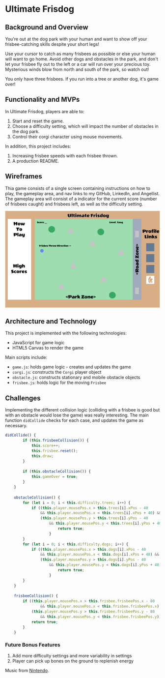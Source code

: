 # Ultimate Frisdog

## Background and Overview
You're out at the dog park with your human and want to show off your frisbee-catching skills despite your short legs!

Use your cursor to catch as many frisbees as possible or else your human will want to go home. Avoid other dogs and obstacles in the park, and don't let your frisbee fly out to the left or a car will run over your precious toy. Mysterious winds blow from north and south of the park, so watch out!

You only have three frisbees. If you run into a tree or another dog, it's game over!

## Functionality and MVPs

In Ultimate Frisdog, players are able to:
1. Start and reset the game.
2. Choose a difficulty setting, which will impact the number of obstacles in the dog park.
3. Control their corgi character using mouse movements.

In addition, this project includes:
1. Increasing frisbee speeds with each frisbee thrown.
2. A production README.

## Wireframes

Thia game consists of a single screen containing instructions on how to
play, the gameplay area, and nav links to my GitHub, LinkedIn, and Angellist. 
The gameplay area will consist of a indicator for the current score (number of 
frisbees caught) and frisbees left, as well as the difficulty setting.

![alt_text](src/assets/images/wireframe.png "wireframes")

## Architecture and Technology
This project is implemented with the following technologies:
- JavaScript for game logic
- HTML5 Canvas to render the game

Main scripts include:
- ```game.js```: holds game logic - creates and updates the game
- ```corgi.js```: constructs the ```Corgi``` player object
- ```obstacle.js```: constructs stationary and mobile obstacle objects
- ```frisbee.js```: holds logic for the moving ```Frisbee```

## Challenges
Implementing the different collision logic (colliding with a frisbee is good but with an obstacle would lose the game) was really interesting. The main function ```didCollide``` checks for each case, and updates the game as necessary.

```javascript
didCollide() {
        if (this.frisbeeCollision()) {
            this.score++;
            this.frisbee.reset();
            this.draw;
        }
        
        if (this.obstacleCollision()) {
            this.gameOver = true;
        }
    }

    obstacleCollision() {
        for (let i = 0; i < this.difficulty.trees; i++) {
            if ((this.player.mousePos.x > this.trees[i].xPos - 40
                && this.player.mousePos.x < this.trees[i].xPos + 40) &&
                (this.player.mousePos.y > this.trees[i].yPos - 40
                    && this.player.mousePos.y < this.trees[i].yPos + 40)) {
                        return true;
                    }
        }
        for (let i = 0; i < this.difficulty.dogs; i++) {
            if ((this.player.mousePos.x > this.dogs[i].xPos - 40
                && this.player.mousePos.x < this.dogs[i].xPos + 40) &&
                (this.player.mousePos.y > this.dogs[i].yPos - 40
                    && this.player.mousePos.y < this.dogs[i].yPos + 40)) {
                        return true;
                    }
        }
    }

    frisbeeCollision() {
        if ((this.player.mousePos.x > this.frisbee.frisbeePos.x - 80
                && this.player.mousePos.x < this.frisbee.frisbeePos.x) && 
            (this.player.mousePos.y > this.frisbee.frisbeePos.y - 80
                && this.player.mousePos.y < this.frisbee.frisbeePos.y)) {
            return true;
        }
    }
```

### Future Bonus Features
1. Add more difficulty settings and more variability in settings
2. Player can pick up bones on the ground to replenish energy

Music from [Nintendo](https://www.nintendo.com).
